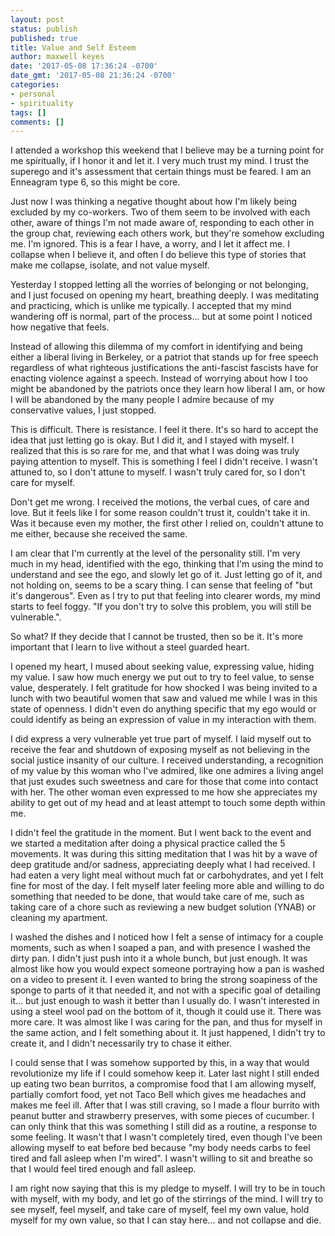 ```yaml
---
layout: post
status: publish
published: true
title: Value and Self Esteem
author: maxwell keyes
date: '2017-05-08 17:36:24 -0700'
date_gmt: '2017-05-08 21:36:24 -0700'
categories:
- personal
- spirituality
tags: []
comments: []
---
```


I attended a workshop this weekend that I believe may be a turning point for me spiritually, if I honor it and let it.
I very much trust my mind. I trust the superego and it's assessment that certain things must be feared. I am an
Enneagram type 6, so this might be core.

Just now I was thinking a negative thought about how I'm likely being excluded by my co-workers. Two of them seem to
be involved with each other, aware of things I'm not made aware of, responding to each other in the group chat,
reviewing each others work, but they're somehow excluding me. I'm ignored. This is a fear I have, a worry, and I let
it affect me. I collapse when I believe it, and often I do believe this type of stories that make me collapse,
isolate, and not value myself.

Yesterday I stopped letting all the worries of belonging or not belonging, and I just focused on opening my heart,
breathing deeply. I was meditating and practicing, which is unlike me typically. I accepted that my mind wandering off
is normal, part of the process... but at some point I noticed how negative that feels.

Instead of allowing this dilemma of my comfort in identifying and being either a liberal living in Berkeley, or a
patriot that stands up for free speech regardless of what righteous justifications the anti-fascist fascists have for
enacting violence against a speech. Instead of worrying about how I too might be abandoned by the patriots once they
learn how liberal I am, or how I will be abandoned by the many people I admire because of my conservative values, I
just stopped.

This is difficult. There is resistance. I feel it there. It's so hard to accept the idea that just letting go is okay.
But I did it, and I stayed with myself. I realized that this is so rare for me, and that what I was doing was truly
paying attention to myself. This is something I feel I didn't receive. I wasn't attuned to, so I don't attune to
myself. I wasn't truly cared for, so I don't care for myself.

Don't get me wrong. I received the motions, the verbal cues, of care and love. But it feels like I for some reason
couldn't trust it, couldn't take it in. Was it because even my mother, the first other I relied on, couldn't attune to
me either, because she received the same.

I am clear that I'm currently at the level of the personality still. I'm very much in my head, identified with the
ego, thinking that I'm using the mind to understand and see the ego, and slowly let go of it. Just letting go of it,
and not holding on, seems to be a scary thing. I can sense that feeling of "but it's dangerous". Even as I try to put
that feeling into clearer words, my mind starts to feel foggy. "If you don't try to solve this problem, you will still
be vulnerable.".

So what? If they decide that I cannot be trusted, then so be it. It's more important that I learn to live without a
steel guarded heart.

I opened my heart, I mused about seeking value, expressing value, hiding my value. I saw how much energy we put out to
try to feel value, to sense value, desperately. I felt gratitude for how shocked I was being invited to a lunch with
two beautiful women that saw and valued me while I was in this state of openness. I didn't even do anything specific
that my ego would or could identify as being an expression of value in my interaction with them.

I did express a very vulnerable yet true part of myself. I laid myself out to receive the fear and shutdown of
exposing myself as not believing in the social justice insanity of our culture. I received understanding, a
recognition of my value by this woman who I've admired, like one admires a living angel that just exudes such
sweetness and care for those that come into contact with her. The other woman even expressed to me how she appreciates
my ability to get out of my head and at least attempt to touch some depth within me.

I didn't feel the gratitude in the moment. But I went back to the event and we started a meditation after doing a
physical practice called the 5 movements. It was during this sitting meditation that I was hit by a wave of deep
gratitude and/or sadness, appreciating deeply what I had received. I had eaten a very light meal without much fat or
carbohydrates, and yet I felt fine for most of the day. I felt myself later feeling more able and willing to do
something that needed to be done, that would take care of me, such as taking care of a chore such as reviewing a new
budget solution (YNAB) or cleaning my apartment.

I washed the dishes and I noticed how I felt a sense of intimacy for a couple moments, such as when I soaped a pan,
and with presence I washed the dirty pan. I didn't just push into it a whole bunch, but just enough. It was almost
like how you would expect someone portraying how a pan is washed on a video to present it. I even wanted to bring the
strong soapiness of the sponge to parts of it that needed it, and not with a specific goal of detailing it... but just
enough to wash it better than I usually do. I wasn't interested in using a steel wool pad on the bottom of it, though
it could use it. There was more care. It was almost like I was caring for the pan, and thus for myself in the same
action, and I felt something about it. It just happened, I didn't try to create it, and I didn't necessarily try to
chase it either.

I could sense that I was somehow supported by this, in a way that would revolutionize my life if I could somehow keep
it. Later last night I still ended up eating two bean burritos, a compromise food that I am allowing myself, partially
comfort food, yet not Taco Bell which gives me headaches and makes me feel ill. After that I was still craving, so I
made a flour burrito with peanut butter and strawberry preserves, with some pieces of cucumber. I can only think that
this was something I still did as a routine, a response to some feeling. It wasn't that I wasn't completely tired,
even though I've been allowing myself to eat before bed because "my body needs carbs to feel tired and fall asleep
when I'm wired". I wasn't willing to sit and breathe so that I would feel tired enough and fall asleep.

I am right now saying that this is my pledge to myself. I will try to be in touch with myself, with my body, and let
go of the stirrings of the mind. I will try to see myself, feel myself, and take care of myself, feel my own value,
hold myself for my own value, so that I can stay here... and not collapse and die.
